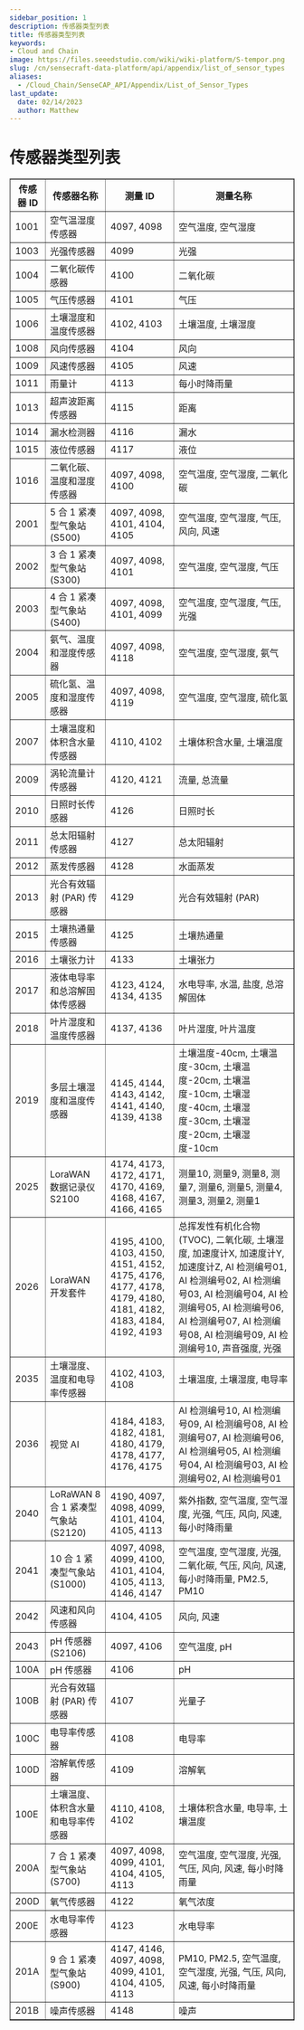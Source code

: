 ```yaml
---
sidebar_position: 1
description: 传感器类型列表
title: 传感器类型列表
keywords:
- Cloud and Chain
image: https://files.seeedstudio.com/wiki/wiki-platform/S-tempor.png        
slug: /cn/sensecraft-data-platform/api/appendix/list_of_sensor_types
aliases:
  - /Cloud_Chain/SenseCAP_API/Appendix/List_of_Sensor_Types
last_update:
  date: 02/14/2023
  author: Matthew
---
```


<div class="post-header">
<h1>传感器类型列表</h1>
</div>
<div class="post-content">
<div>
<div id="di"></div>
<table id="tb" border="1">
<tbody>
<tr>
<th>传感器 ID</th>
<th>传感器名称</th>
<th>测量 ID</th>
<th>测量名称</th>
</tr>
<tr>
<td>1001</td>
<td>空气温湿度传感器</td>
<td>4097,
4098</td>
<td>空气温度,
空气湿度</td>
</tr>
<tr>
<td>1003</td>
<td>光强传感器</td>
<td>4099</td>
<td>光强</td>
</tr>
<tr>
<td>1004</td>
<td>二氧化碳传感器</td>
<td>4100</td>
<td>二氧化碳</td>
</tr>
<tr>
<td>1005</td>
<td>气压传感器</td>
<td>4101</td>
<td>气压</td>
</tr>
<tr>
<td>1006</td>
<td>土壤湿度和温度传感器</td>
<td>4102,
4103</td>
<td>土壤温度,
土壤湿度</td>
</tr>
<tr>
<td>1008</td>
<td>风向传感器</td>
<td>4104</td>
<td>风向</td>
</tr>
<tr>
<td>1009</td>
<td>风速传感器</td>
<td>4105</td>
<td>风速</td>
</tr>
<tr>
<td>1011</td>
<td>雨量计</td>
<td>4113</td>
<td>每小时降雨量</td>
</tr>
<tr>
<td>1013</td>
<td>超声波距离传感器</td>
<td>4115</td>
<td>距离</td>
</tr>
<tr>
<td>1014</td>
<td>漏水检测器</td>
<td>4116</td>
<td>漏水</td>
</tr>
<tr>
<td>1015</td>
<td>液位传感器</td>
<td>4117</td>
<td>液位</td>
</tr>
<tr>
<td>1016</td>
<td>二氧化碳、温度和湿度传感器</td>
<td>4097,
4098,
4100</td>
<td>空气温度,
空气湿度,
二氧化碳</td>
</tr>
<tr>
<td>2001</td>
<td>5 合 1 紧凑型气象站 (S500)</td>
<td>4097,
4098,
4101,
4104,
4105</td>
<td>空气温度,
空气湿度,
气压,
风向,
风速</td>
</tr>
<tr>
<td>2002</td>
<td>3 合 1 紧凑型气象站 (S300)</td>
<td>4097,
4098,
4101</td>
<td>空气温度,
空气湿度,
气压</td>
</tr>
<tr>
<td>2003</td>
<td>4 合 1 紧凑型气象站 (S400)</td>
<td>4097,
4098,
4101,
4099</td>
<td>空气温度,
空气湿度,
气压,
光强</td>
</tr>
<tr>
<td>2004</td>
<td>氨气、温度和湿度传感器</td>
<td>4097,
4098,
4118</td>
<td>空气温度,
空气湿度,
氨气</td>
</tr>
<tr>
<td>2005</td>
<td>硫化氢、温度和湿度传感器</td>
<td>4097,
4098,
4119</td>
<td>空气温度,
空气湿度,
硫化氢</td>
</tr>
<tr>
<td>2007</td>
<td>土壤温度和体积含水量传感器</td>
<td>4110,
4102</td>
<td>土壤体积含水量,
土壤温度</td>
</tr>
<tr>
<td>2009</td>
<td>涡轮流量计传感器</td>
<td>4120,
4121</td>
<td>流量,
总流量</td>
</tr>
<tr>
<td>2010</td>
<td>日照时长传感器</td>
<td>4126</td>
<td>日照时长</td>
</tr>
<tr>
<td>2011</td>
<td>总太阳辐射传感器</td>
<td>4127</td>
<td>总太阳辐射</td>
</tr>
<tr>
<td>2012</td>
<td>蒸发传感器</td>
<td>4128</td>
<td>水面蒸发</td>
</tr>
<tr>
<td>2013</td>
<td>光合有效辐射 (PAR) 传感器</td>
<td>4129</td>
<td>光合有效辐射 (PAR)</td>
</tr>
<tr>
<td>2015</td>
<td>土壤热通量传感器</td>
<td>4125</td>
<td>土壤热通量</td>
</tr>
<tr>
<td>2016</td>
<td>土壤张力计</td>
<td>4133</td>
<td>土壤张力</td>
</tr>
<tr>
<td>2017</td>
<td>液体电导率和总溶解固体传感器</td>
<td>4123,
4124,
4134,
4135</td>
<td>水电导率,
水温,
盐度,
总溶解固体</td>
</tr>
<tr>
<td>2018</td>
<td>叶片湿度和温度传感器</td>
<td>4137,
4136</td>
<td>叶片湿度,
叶片温度</td>
</tr>
<tr>
<td>2019</td>
<td>多层土壤湿度和温度传感器</td>
<td>4145,
4144,
4143,
4142,
4141,
4140,
4139,
4138</td>
<td>土壤温度-40cm,
土壤温度-30cm,
土壤温度-20cm,
土壤温度-10cm,
土壤湿度-40cm,
土壤湿度-30cm,
土壤湿度-20cm,
土壤湿度-10cm</td>
</tr>
<tr>
<td>2025</td>
<td>LoraWAN 数据记录仪 S2100</td>
<td>4174,
4173,
4172,
4171,
4170,
4169,
4168,
4167,
4166,
4165</td>
<td>测量10,
测量9,
测量8,
测量7,
测量6,
测量5,
测量4,
测量3,
测量2,
测量1</td>
</tr>
<tr>
<td>2026</td>
<td>LoraWAN 开发套件</td>
<td>4195,
4100,
4103,
4150,
4151,
4152,
4175,
4176,
4177,
4178,
4179,
4180,
4181,
4182,
4183,
4184,
4192,
4193</td>
<td>总挥发性有机化合物 (TVOC),
二氧化碳,
土壤湿度,
加速度计X,
加速度计Y,
加速度计Z,
AI 检测编号01,
AI 检测编号02,
AI 检测编号03,
AI 检测编号04,
AI 检测编号05,
AI 检测编号06,
AI 检测编号07,
AI 检测编号08,
AI 检测编号09,
AI 检测编号10,
声音强度,
光强</td>
</tr>
<tr>
<td>2035</td>
<td>土壤湿度、温度和电导率传感器</td>
<td>4102,
4103,
4108</td>
<td>土壤温度,
土壤湿度,
电导率</td>
</tr>
<tr>
<td>2036</td>
<td>视觉 AI</td>
<td>4184,
4183,
4182,
4181,
4180,
4179,
4178,
4177,
4176,
4175</td>
<td>AI 检测编号10,
AI 检测编号09,
AI 检测编号08,
AI 检测编号07,
AI 检测编号06,
AI 检测编号05,
AI 检测编号04,
AI 检测编号03,
AI 检测编号02,
AI 检测编号01</td>
</tr>
<tr>
<td>2040</td>
<td>LoRaWAN 8 合 1 紧凑型气象站 (S2120)</td>
<td>4190,
4097,
4098,
4099,
4101,
4104,
4105,
4113</td>
<td>紫外指数,
空气温度,
空气湿度,
光强,
气压,
风向,
风速,
每小时降雨量</td>
</tr>
<tr>
<td>2041</td>
<td>10 合 1 紧凑型气象站 (S1000)</td>
<td>4097,
4098,
4099,
4100,
4101,
4104,
4105,
4113,
4146,
4147</td>
<td>空气温度,
空气湿度,
光强,
二氧化碳,
气压,
风向,
风速,
每小时降雨量,
PM2.5,
PM10</td>
</tr>
<tr>
<td>2042</td>
<td>风速和风向传感器</td>
<td>4104,
4105</td>
<td>风向,
风速</td>
</tr>
<tr>
<td>2043</td>
<td>pH 传感器 (S2106)</td>
<td>4097,
4106</td>
<td>空气温度,
pH</td>
</tr>
<tr>
<td>100A</td>
<td>pH 传感器</td>
<td>4106</td>
<td>pH</td>
</tr>
<tr>
<td>100B</td>
<td>光合有效辐射 (PAR) 传感器</td>
<td>4107</td>
<td>光量子</td>
</tr>
<tr>
<td>100C</td>
<td>电导率传感器</td>
<td>4108</td>
<td>电导率</td>
</tr>
<tr>
<td>100D</td>
<td>溶解氧传感器</td>
<td>4109</td>
<td>溶解氧</td>
</tr>
<tr>
<td>100E</td>
<td>土壤温度、体积含水量和电导率传感器</td>
<td>4110,
4108,
4102</td>
<td>土壤体积含水量,
电导率,
土壤温度</td>
</tr>
<tr>
<td>200A</td>
<td>7 合 1 紧凑型气象站 (S700)</td>
<td>4097,
4098,
4099,
4101,
4104,
4105,
4113</td>
<td>空气温度,
空气湿度,
光强,
气压,
风向,
风速,
每小时降雨量</td>
</tr>
<tr>
<td>200D</td>
<td>氧气传感器</td>
<td>4122</td>
<td>氧气浓度</td>
</tr>
<tr>
<td>200E</td>
<td>水电导率传感器</td>
<td>4123</td>
<td>水电导率</td>
</tr>
<tr>
<td>201A</td>
<td>9 合 1 紧凑型气象站 (S900)</td>
<td>4147,
4146,
4097,
4098,
4099,
4101,
4104,
4105,
4113</td>
<td>PM10,
PM2.5,
空气温度,
空气湿度,
光强,
气压,
风向,
风速,
每小时降雨量</td>
</tr>
<tr>
<td>201B</td>
<td>噪声传感器</td>
<td>4148</td>
<td>噪声</td>
</tr>
</tbody>
</table>
</div>
</div>